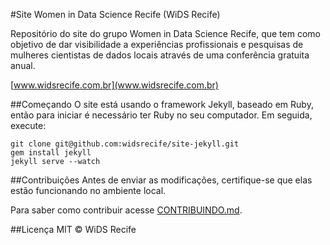#Site Women in Data Science Recife (WiDS Recife)

Repositório do site do grupo Women in Data Science Recife, que tem como objetivo de dar visibilidade a experiências profissionais e pesquisas de mulheres cientistas de dados locais através de uma conferência gratuita anual.

[www.widsrecife.com.br](www.widsrecife.com.br)

##Começando
O site está usando o framework Jekyll, baseado em Ruby, então para iniciar é necessário ter Ruby no seu computador. Em seguida, execute:

```
git clone git@github.com:widsrecife/site-jekyll.git
gem install jekyll
jekyll serve --watch
```

##Contribuições
Antes de enviar as modificações, certifique-se que elas estão funcionando no ambiente local.

Para saber como contribuir acesse [CONTRIBUINDO.md]().

##Licença
MIT © WiDS Recife